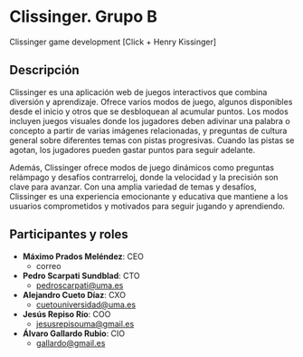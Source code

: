 # Clissinger. Grupo B

Clissinger game development
[Click + Henry Kissinger]

## Descripción

Clissinger es una aplicación web de juegos interactivos que combina diversión y aprendizaje. Ofrece varios modos de juego, algunos disponibles desde el inicio y otros que se desbloquean al acumular puntos. Los modos incluyen juegos visuales donde los jugadores deben adivinar una palabra o concepto a partir de varias imágenes relacionadas, y preguntas de cultura general sobre diferentes temas con pistas progresivas. Cuando las pistas se agotan, los jugadores pueden gastar puntos para seguir adelante.

Además, Clissinger ofrece modos de juego dinámicos como preguntas relámpago y desafíos contrarreloj, donde la velocidad y la precisión son clave para avanzar. Con una amplia variedad de temas y desafíos, Clissinger es una experiencia emocionante y educativa que mantiene a los usuarios comprometidos y motivados para seguir jugando y aprendiendo.

## Participantes y roles

- **Máximo Prados Meléndez**: CEO  
  - correo
- **Pedro Scarpati Sundblad**: CTO  
  - pedroscarpati@uma.es
- **Alejandro Cueto Díaz**: CXO
  - cuetouniversidad@uma.es
- **Jesús Repiso Río**: COO
  - jesusrepisouma@gmail.es
- **Álvaro Gallardo Rubio**: CIO
  - gallardo@gmail.es
